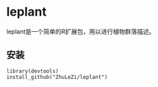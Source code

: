 # leplant

leplant是一个简单的R扩展包，用以进行植物群落描述。

## 安装

```
library(devtools)
install_github("ZhuLeZi/leplant")
```

